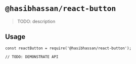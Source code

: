 # `@hasibhassan/react-button`

> TODO: description

## Usage

```
const reactButton = require('@hasibhassan/react-button');

// TODO: DEMONSTRATE API
```
